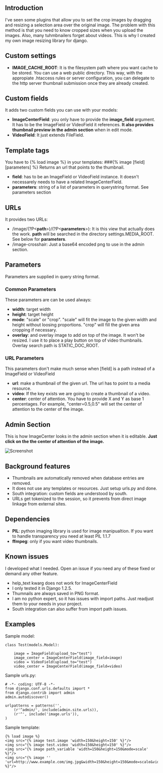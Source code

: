 ## Introduction
I've seen some plugins that allow you to set the crop images by dragging and resizing a selection area over the original image. The problem with this method is that you need to know cropped sizes when you upload the images. Also, many tuhmbnailers forget about videos.
This is why I created my own image resizing library for django.

## Custom settings

* **IMAGE_CACHE_ROOT**: It is the filesystem path where you want cache to be stored. You can use a web public directory. This way, with the appropiate .htaccess rules or server configuration, you can delegate to the http server thumbnail submission once they are already created.

## Custom fields
It adds two custom fields you can use with your models:

* **ImageCenterField**: you only have to provide the **image_field** argument. It has to be the ImageField or VideoField it references. **It also provides thumbnail preview in the admin section** when in edit mode.
* **VideoField**: It just extends FileField.

## Template tags
You have to {% load image %} in your templates:
###{% image [field] [parameters] %}
Returns an url that points to the thumbnail.

* **field**: has to be an ImageField or VideoField instance. It doesn't necessarely needs to have a related ImageCenterField.
* **parameters**: string of a list of parameters in querystring format. See parameters section

## URLs
It provides two URLs:

* /image/(?P\<**path**\>)/(?P\<**parameters**\>): It is this view that actually does the work. **path** will be searched in the directory settings.MEDIA_ROOT. See below for **parameters**.
* /image-crosshair: Just a base64 encoded png to use in the admin section.

## Parameters
Parameters are supplied in query string format.

### Common Parameters
These parameters are can be used always:

* **width**: target width
* **height**: target height
* **mode**: "scale" or "crop". "scale" will fit the image to the given width and height without loosing proportions. "crop" will fill the given area cropping if necessary.
* **overlay**: and overlay image to add on top of the image. It won't be resized. I use it to place a play button on top of video thumbnails. Overlay search path is STATIC_DOC_ROOT.

### URL Parameters
This parameters don't make much sense when [field] is a path instead of a ImageField or VideoField

* **url**: make a thumbnail of the given url. The url has to point to a media resource.
* **video**: If the key exists we are going to create a thumbnail of a video.
* **center**: center of attention. You have to provide X and Y as base 1 percentages. For example, "center=0.5,0.5" will set the center of attention to the center of the image.

## Admin Section
This is how ImageCenter looks in the admin section when it is editable. **Just click on the the center of attention of the image.**

![Screenshot](https://github.com/francescortiz/image/wiki/admin_section.png)

## Background features

* Thumbnails are automatically removed when database entries are removed.
* It does not use any templates or resources. Just setup urls.py and done.
* South integration: custom fields are understood by south.
* URLs get tokenized to the session, so it prevents from direct image linkage from external sites.

## Dependencies

* **PIL**: python imaging library is used for image manipualtion. If you want to handle transparency you need at least PIL 1.1.7
* **ffmpeg**: only if you want video thumbnails.

## Known issues
I developed what I needed. Open an issue if you need any of these fixed or demand any other feature.

* help_text kwarg does not work for ImageCenterField
* I only tested it in Django 1.2.5.
* Thumnails are always saved in PNG format.
* I am no python expert, so it has issues with import paths. Just readjust them to your needs in your project.
* South integration can also suffer from import path issues.

## Examples

Sample model:

    class Test(models.Model):
    
        image = ImageField(upload_to="test")
        image_center = ImageCenterField(image_field=image)
        video = VideoField(upload_to="test")
        video_center = ImageCenterField(image_field=video)

Sample urls.py:

    # -*- coding: UTF-8 -*-
    from django.conf.urls.defaults import *
    from django.contrib import admin
    admin.autodiscover()
    
    urlpatterns = patterns('',
        (r'^admin/', include(admin.site.urls)),
        (r'^', include('image.urls')),
    )

Sample template:

    {% load image %}
    <img src="{% image test.image 'width=150&height=150' %}"/>
    <img src="{% image test.video 'width=150&height=150' %}"/>
    <img src="{% image path_variable 'width=150&height=150&mode=scale' %}"/>
    <img src="{% image '' 'url=http://www.example.com/img.jpg&width=150&height=150&mode=scale&video=true&overlay=img/overlay.png' %}"/>

